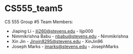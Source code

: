 # CS555_team5
CS 555 Group #5 Team Members:
- Jiaping Li - jli260@stevens.edu - lijp000
- Nimmikrishna Babu - nbabu@stevens.edu - Nimmikrishna
- Xin Jin - Jinxin8295@stevens.edu - XinJin96
- Joseph Marks - jmarks@stevens.edu - JosephMarks

